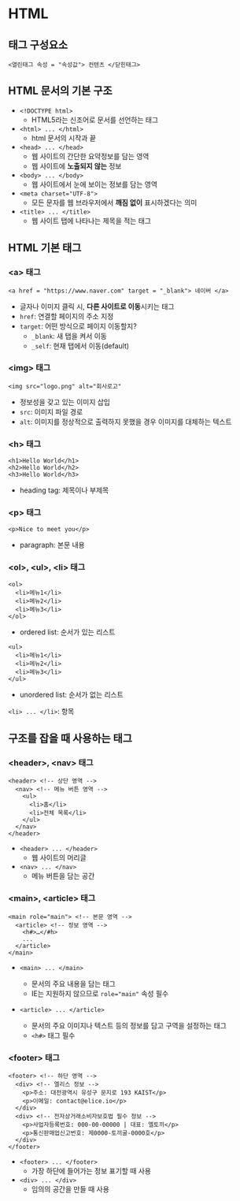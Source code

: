 # HTML

## 태그 구성요소

`<열린태그 속성 = "속성값"> 컨텐츠 </닫힌태그>`

## HTML 문서의 기본 구조

- `<!DOCTYPE html>`
  - HTML5라는 신조어로 문서를 선언하는 태그
- `<html> ... </html>`
  - html 문서의 시작과 끝
- `<head> ... </head>`
  - 웹 사이트의 간단한 요약정보를 담는 영역
  - 웹 사이트에 **노출되지 않는** 정보
- `<body> ... </body>`
  - 웹 사이트에서 눈에 보이는 정보를 담는 영역
- `<meta charset="UTF-8">`
  - 모든 문자를 웹 브라우저에서 **깨짐 없이** 표시하겠다는 의미
- `<title> ... </title>`
  - 웹 사이트 탭에 나타나는 제목을 적는 태그

## HTML 기본 태그

### \<a> 태그

`<a href = "https://www.naver.com" target = "_blank"> 네이버 </a>`

- 글자나 이미지 클릭 시, **다른 사이트로 이동**시키는 태그
- `href`: 연결할 페이지의 주소 지정
- `target`: 어떤 방식으로 페이지 이동할지?
  - `_blank`: 새 탭을 켜서 이동
  - `_self`: 현재 탭에서 이동(default)

### \<img> 태그

`<img src="logo.png" alt="회사로고"`

- 정보성을 갖고 있는 이미지 삽입
- `src`: 이미지 파일 경로
- `alt`: 이미지를 정상적으로 출력하지 못했을 경우 이미지를 대체하는 텍스트

### \<h> 태그

```
<h1>Hello World</h1>
<h2>Hello World</h2>
<h3>Hello World</h3>
```

- heading tag: 제목이나 부제목

### \<p> 태그

`<p>Nice to meet you</p>`

- paragraph: 본문 내용

### \<ol>, \<ul>, \<li> 태그

```
<ol>
  <li>메뉴1</li>
  <li>메뉴2</li>
  <li>메뉴3</li>
</ol>
```

- ordered list: 순서가 있는 리스트

```
<ul>
  <li>메뉴1</li>
  <li>메뉴2</li>
  <li>메뉴3</li>
</ul>
```

- unordered list: 순서가 없는 리스트

`<li> ... </li>`: 항목

## 구조를 잡을 때 사용하는 태그

### \<header>, \<nav> 태그

```
<header> <!-- 상단 영역 -->
  <nav> <!-- 메뉴 버튼 영역 -->
    <ul>
      <li>홈</li>
      <li>전체 목록</li>
    </ul>
  </nav>
</header>
```

- `<header> ... </header>`
  - 웹 사이트의 머리글
- `<nav> ... </nav>`
  - 메뉴 버튼을 담는 공간

### \<main>, \<article> 태그

```
<main role="main"> <!-- 본문 영역 -->
  <article> <!-- 정보 영역 -->
    <h#>…</#h>
    ...
  </article>
</main>
```

- `<main> ... </main>`

  - 문서의 주요 내용을 담는 태그
  - IE는 지원하지 않으므로 `role="main"` 속성 필수

- `<article> ... </article>`
  - 문서의 주요 이미지나 텍스트 등의 정보를 담고 구역을 설정하는 태그
  - `<h#>` 태그 필수

### \<footer> 태그

```
<footer> <!-- 하단 영역 -->
  <div> <!-- 엘리스 정보 -->
    <p>주소: 대전광역시 유성구 문지로 193 KAIST</p>
    <p>이메일: contact@elice.io</p>
  </div>
  <div> <!-- 전자상거래소비자보호법 필수 정보 -->
    <p>사업자등록번호: 000-00-00000 | 대표: 엘토끼</p>
    <p>통신판매업신고번호: 제0000-토끼굴-0000호</p>
  </div>
</footer>
```

- `<footer> ... </footer>`
  - 가장 하단에 들어가는 정보 표기할 때 사용
- `<div> ... </div>`
  - 임의의 공간을 만들 때 사용
